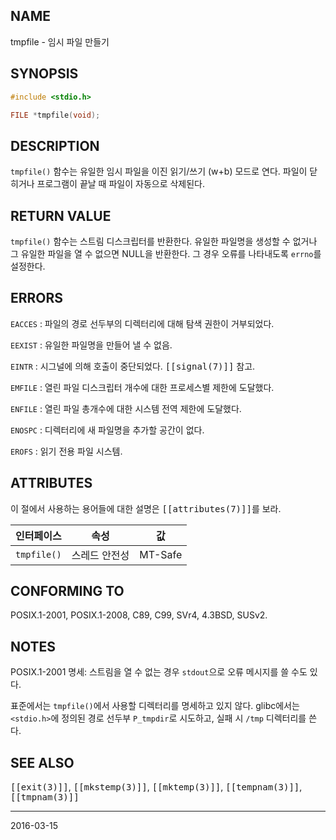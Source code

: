 ## NAME

tmpfile - 임시 파일 만들기

## SYNOPSIS

```c
#include <stdio.h>

FILE *tmpfile(void);
```

## DESCRIPTION

`tmpfile()` 함수는 유일한 임시 파일을 이진 읽기/쓰기 (w+b) 모드로 연다. 파일이 닫히거나 프로그램이 끝날 때 파일이 자동으로 삭제된다.

## RETURN VALUE

`tmpfile()` 함수는 스트림 디스크립터를 반환한다. 유일한 파일명을 생성할 수 없거나 그 유일한 파일을 열 수 없으면 NULL을 반환한다. 그 경우 오류를 나타내도록 `errno`를 설정한다.

## ERRORS

`EACCES`
:   파일의 경로 선두부의 디렉터리에 대해 탐색 권한이 거부되었다.

`EEXIST`
:   유일한 파일명을 만들어 낼 수 없음.

`EINTR`
:   시그널에 의해 호출이 중단되었다. <tt>[[signal(7)]]</tt> 참고.

`EMFILE`
:   열린 파일 디스크립터 개수에 대한 프로세스별 제한에 도달했다.

`ENFILE`
:   열린 파일 총개수에 대한 시스템 전역 제한에 도달했다.

`ENOSPC`
:   디렉터리에 새 파일명을 추가할 공간이 없다.

`EROFS`
:   읽기 전용 파일 시스템.

## ATTRIBUTES

이 절에서 사용하는 용어들에 대한 설명은 <tt>[[attributes(7)]]</tt>를 보라.

| 인터페이스 | 속성 | 값 |
| --- | --- | --- |
| `tmpfile()` | 스레드 안전성 | MT-Safe |

## CONFORMING TO

POSIX.1-2001, POSIX.1-2008, C89, C99, SVr4, 4.3BSD, SUSv2.

## NOTES

POSIX.1-2001 명세: 스트림을 열 수 없는 경우 `stdout`으로 오류 메시지를 쓸 수도 있다.

표준에서는 `tmpfile()`에서 사용할 디렉터리를 명세하고 있지 않다. glibc에서는 `<stdio.h>`에 정의된 경로 선두부 `P_tmpdir`로 시도하고, 실패 시 `/tmp` 디렉터리를 쓴다.

## SEE ALSO

<tt>[[exit(3)]]</tt>, <tt>[[mkstemp(3)]]</tt>, <tt>[[mktemp(3)]]</tt>, <tt>[[tempnam(3)]]</tt>, <tt>[[tmpnam(3)]]</tt>

----

2016-03-15
